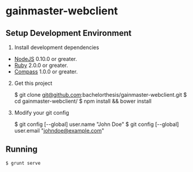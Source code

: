 # gainmaster-webclient

## Setup Development Environment

1) Install development dependencies

* [NodeJS][nodejs] 0.10.0 or greater.
* [Ruby][ruby] 2.0.0 or greater.
* [Compass][compass] 1.0.0 or greater.

2) Get this project

    $ git clone git@github.com:bachelorthesis/gainmaster-webclient.git
    $ cd gainmaster-webclient/
    $ npm install && bower install

3) Modify your git config

    $ git config [--global] user.name "John Doe"
    $ git config [--global] user.email "johndoe@example.com"

## Running

    $ grunt serve

[nodejs]: https://nodejs.org/
[ruby]: https://www.ruby-lang.org/
[compass]: http://compass-style.org/

